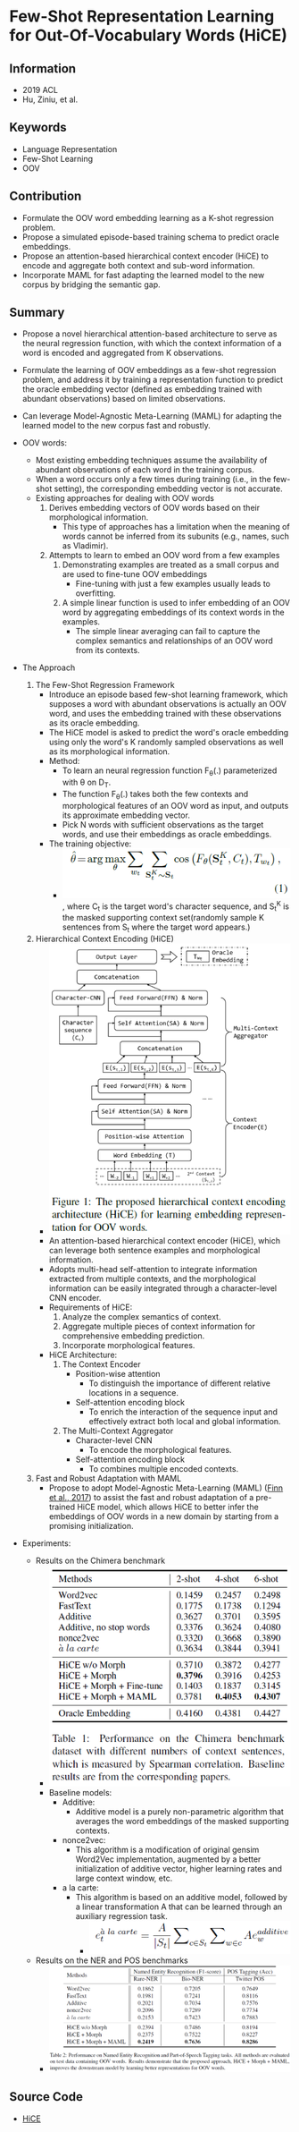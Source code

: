 # Few-Shot Representation Learning for Out-Of-Vocabulary Words (HiCE)
## Information
- 2019 ACL
- Hu, Ziniu, et al.

## Keywords
- Language Representation
- Few-Shot Learning
- OOV

## Contribution
- Formulate the OOV word embedding learning as a K-shot regression problem.
- Propose a simulated episode-based training schema to predict oracle embeddings.
- Propose an attention-based hierarchical context encoder (HiCE) to encode and aggregate both context and sub-word information.
- Incorporate MAML for fast adapting the learned model to the new corpus by bridging the semantic gap.

## Summary
- Propose a novel hierarchical attention-based architecture to serve as the neural regression function, with which the context information of a word is encoded and aggregated from K observations.
- Formulate the learning of OOV embeddings as a few-shot regression problem, and address it by training a representation function to predict the oracle embedding vector (defined as embedding trained with abundant observations) based on limited observations.
- Can leverage Model-Agnostic Meta-Learning (MAML) for adapting the learned model to the new corpus fast and robustly.

- OOV words:
	- Most existing embedding techniques assume the availability of abundant observations of each word in the training corpus.
	- When a word occurs only a few times during training (i.e., in the few-shot setting), the corresponding embedding vector is not accurate.
	- Existing approaches for dealing with OOV words
		1. Derives embedding vectors of OOV words based on their morphological information.
			- This type of approaches has a limitation when the meaning of words cannot be inferred from its subunits (e.g., names, such as Vladimir).
		2. Attempts to learn to embed an OOV word from a few examples
			1. Demonstrating examples are treated as a small corpus and are used to fine-tune OOV embeddings
				- Fine-tuning with just a few examples usually leads to overfitting.
			2. A simple linear function is used to infer embedding of an OOV word by aggregating embeddings of its context words in the examples.
				- The simple linear averaging can fail to capture the complex semantics and relationships of an OOV word from its contexts.

- The Approach
	1. The Few-Shot Regression Framework
		- Introduce an episode based few-shot learning framework, which supposes a word with abundant observations is actually an OOV word, and uses the embedding trained with these observations as its oracle embedding.
		- The HiCE model is asked to predict the word's oracle embedding using only the word's K randomly sampled observations as well as its morphological information.
		- Method:
			- To learn an neural regression function F<sub>θ</sub>(.) parameterized with θ on D<sub>T</sub>.
			- The function F<sub>θ</sub>(.) takes both the few contexts and morphological features of an OOV word as input, and outputs its approximate embedding vector.
			- Pick N words with sufficient observations as the target words, and use their embeddings as oracle embeddings.
		- The training objective:
			- ![The training objective of the Few-Shot Regression Framework](pic/Few-Shot_Representation_Learning_for_Out-Of-Vocabulary_Words_fig1.PNG)
			, where C<sub>t</sub> is the target word's character sequence, and S<sub>t</sub><sup>K</sup> is the masked supporting context set(randomly sample K sentences from S<sub>t</sub> where the target word appears.)
	2. Hierarchical Context Encoding (HiCE)
		- ![The structure of HiCE](pic/Few-Shot_Representation_Learning_for_Out-Of-Vocabulary_Words_fig2.PNG)
		- An attention-based hierarchical context encoder (HiCE), which can leverage both sentence examples and morphological information.
		- Adopts multi-head self-attention to integrate information extracted from multiple contexts, and the morphological information can be easily integrated through a character-level CNN encoder.
		- Requirements of HiCE:
			1. Analyze the complex semantics of context.
			2. Aggregate multiple pieces of context information for comprehensive embedding prediction.
			3. Incorporate morphological features.
		- HiCE Architecture:
			1. The Context Encoder
				- Position-wise attention 
					- To distinguish the importance of different relative locations in a sequence.
				- Self-attention encoding block
					- To enrich the interaction of the sequence input and effectively extract both local and global information.
			2. The Multi-Context Aggregator
				- Character-level CNN 
					- To encode the morphological features.
				- Self-attention encoding block 
					- To combines multiple encoded contexts.
	3. Fast and Robust Adaptation with MAML
		- Propose to adopt Model-Agnostic Meta-Learning (MAML) ([Finn et al., 2017](https://arxiv.org/abs/1703.03400)) to assist the fast and robust adaptation of a pre-trained HiCE model, which allows HiCE to better infer the embeddings of OOV words in a new domain by starting from a promising initialization.

- Experiments:
	- Results on the Chimera benchmark
		- ![Results on the Chimera benchmark](pic/Few-Shot_Representation_Learning_for_Out-Of-Vocabulary_Words_fig3.PNG)
		- Baseline models:
			- Additive:
				- Additive model is a purely non-parametric algorithm that averages the word embeddings of the masked supporting contexts.
			- nonce2vec:
				- This algorithm is a modification of original gensim Word2Vec implementation, augmented by a better initialization of additive vector, higher learning rates and large context window, etc.
			- a la carte:
				- This algorithm is based on an additive model, followed by a linear transformation A that can be learned through an auxiliary regression task.
					- ![a la carte model](pic/Few-Shot_Representation_Learning_for_Out-Of-Vocabulary_Words_fig5.PNG)
	- Results on the NER and POS benchmarks
		- ![Results on the NER and POS benchmarks](pic/Few-Shot_Representation_Learning_for_Out-Of-Vocabulary_Words_fig4.PNG)

## Source Code
- [HiCE](https://github.com/acbull/HiCE)
